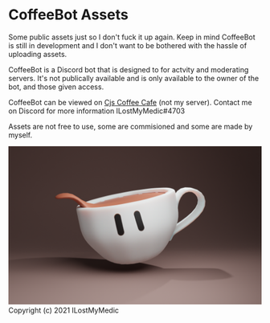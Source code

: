 # CoffeeBot Assets
Some public assets just so I don't fuck it up again.
Keep in mind CoffeeBot is still in development and I don't want to be bothered with the hassle of uploading assets. 

CoffeeBot is a Discord bot that is designed to for actvity and moderating servers.
It's not publically available and is only available to the owner of the bot, and those given access.

CoffeeBot can be viewed on [Cjs Coffee Cafe](https://discord.gg/euMPzBk) (not my server).
Contact me on Discord for more information ILostMyMedic#4703


Assets are not free to use, some are commisioned and some are made by myself.

<img src="./Avatar/coffeebot.png" width="1080px">
Copyright (c) 2021 ILostMyMedic